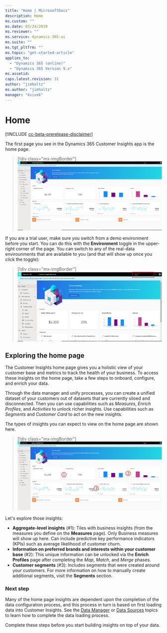```yaml
---
title: "Home | MicrosoftDocs"
description: Home
ms.custom: ""
ms.date: 03/24/2019
ms.reviewer: ""
ms.service: dynamics-365-ai
ms.suite: ""
ms.tgt_pltfrm: ""
ms.topic: "get-started-article"
applies_to: 
  - "Dynamics 365 (online)"
  - "Dynamics 365 Version 9.x"
ms.assetid: 
caps.latest.revision: 31
author: "jimholtz"
ms.author: "jimholtz"
manager: "kvivek"
---
```

# Home 

[!INCLUDE [cc-beta-prerelease-disclaimer](../includes/cc-beta-prerelease-disclaimer.md)]

The first page you see in the Dynamics 365 Customer Insights app is the home page. 

> [!div class="mx-imgBorder"] 
> ![](media/home-page-insights.png "Insights on Home page")

If you are a trial user, make sure you switch from a demo environment before you start. You can do this with the **Environment** toggle in the upper-right corner of the page. You can switch to any of the real-data envirounments that are available to you (and that will show up once you click the toggle):

> [!div class="mx-imgBorder"] 
> ![](media/home-page-environment-switcher.png "Switch environment")

## Exploring the home page

The Customer Insights home page gives you a holistic view of your customer base and metrics to track the health of your business. To access these insights on the home page, take a few steps to onboard, configure, and enrich your data. 

Through the data manager and unify processes, you can create a unified dataset of your customers out of datasets that are currently siloed and disconnected. Then you can use capabilities such as *Measures*, *Enrich Profiles*, and *Activities* to unlock richer insights. Use capabilities such as *Segments* and *Customer Card* to act on the new insights.

The types of insights you can expect to view on the home page are shown here.

> [!div class="mx-imgBorder"] 
> ![](media/home-page-insights2.png "Insights on Home page")

Let's explore those insights:

- **Aggregate-level insights** (#1): Tiles with business insights (from the measures you define on the **Measures** page). Only Business measures will show up here. Can include predictive key performance indicators (KPIs) such as average likelihood of customer churn.
- **Information on preferred brands and interests within your customer base** (#2): This unique information can be unlocked via the **Enrich Profiles** page after completing the *Map*, *Match*, and *Merge* phases.  
- **Customer segments** (#3): Includes segments that were created around your customers. For more information on how to manually create additional segments, visit the **Segments** section.


### Next step
Many of the home page insights are dependent upon the completion of the data configuration process, and this process in turn is based on first loading data into Customer Insights. See the [Data Manager](pm-data-manager.md) or [Data Sources](pm-data-sources.md) topics to learn how to complete the data loading process. 

Complete these steps before you start building insights on top of your data. 

 
